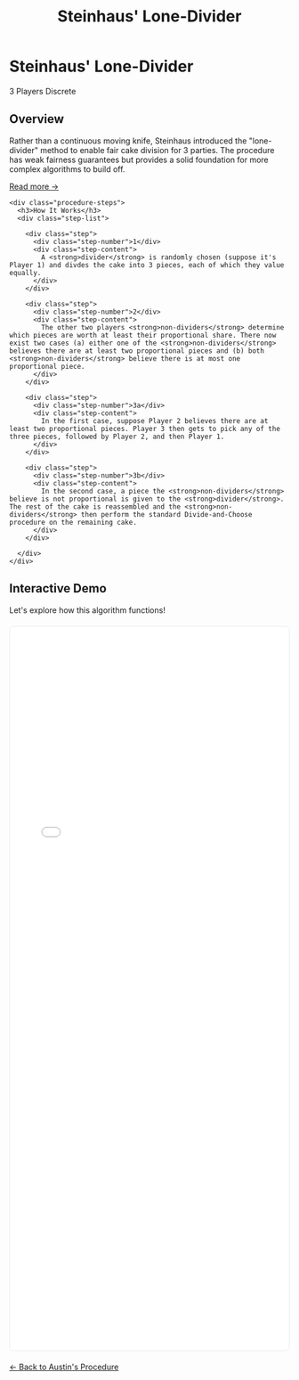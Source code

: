 ﻿---
layout: default
title: Steinhaus' Lone-Divider
permalink: /algorithms/steinhaus-lone-divider/
---

<div class="algorithm-page">

  <!-- Algorithm Header Card -->
  <div class="algorithm-header-card">
    <div class="algorithm-header-content">
      <h1 class="algorithm-title">Steinhaus' Lone-Divider</h1>
      <div class="algorithm-meta">
        <span class="meta-badge players-badge">3 Players</span>
        <span class="meta-badge complexity-badge">Discrete</span>
      </div>
    </div>
  </div>

  <!-- Overview -->
  <section class="content-block">
    <h2>Overview</h2>
    <p>Rather than a continuous moving knife, Steinhaus introduced the "lone-divider" method to enable fair cake division for 3 parties. The procedure has weak fairness guarantees but provides a solid foundation for more complex algorithms to build off.</p>
    <a href="https://en.wikipedia.org/wiki/Lone_divider" target="_blank" class="algorithm-link">Read more →</a>
    
    <div class="procedure-steps">
      <h3>How It Works</h3>
      <div class="step-list">

        <div class="step">
          <div class="step-number">1</div>
          <div class="step-content">
            A <strong>divider</strong> is randomly chosen (suppose it's Player 1) and divdes the cake into 3 pieces, each of which they value equally.
          </div>
        </div>

        <div class="step">
          <div class="step-number">2</div>
          <div class="step-content">
            The other two players <strong>non-dividers</strong> determine which pieces are worth at least their proportional share. There now exist two cases (a) either one of the <strong>non-dividers</strong> believes there are at least two proportional pieces and (b) both <strong>non-dividers</strong> believe there is at most one proportional piece.
          </div>
        </div>

        <div class="step">
          <div class="step-number">3a</div>
          <div class="step-content">
            In the first case, suppose Player 2 believes there are at least two proportional pieces. Player 3 then gets to pick any of the three pieces, followed by Player 2, and then Player 1.
          </div>
        </div>

        <div class="step">
          <div class="step-number">3b</div>
          <div class="step-content">
            In the second case, a piece the <strong>non-dividers</strong> believe is not proportional is given to the <strong>divider</strong>. The rest of the cake is reassembled and the <strong>non-dividers</strong> then perform the standard Divide-and-Choose procedure on the remaining cake.
          </div>
        </div>

      </div>
    </div>
  </section>

  <!-- Interactive Demo -->
  <section class="content-block">
    <h2>Interactive Demo</h2>
    <p>Let's explore how this algorithm functions!</p>
    <div style="border: 1px solid #e2e8f0; border-radius: 8px; overflow: hidden; margin: 20px 0; min-height: 800px;">
      <iframe 
        src="{{ '/assets/demos/steinhaus-demo.html' | relative_url }}" 
        width="100%" 
        height="1300" 
        frameborder="0"
        style="display: block; border: none;">
        <p>Your browser does not support iframes. <a href="{{ '/assets/demos/steinhaus-demo.html' | relative_url }}">View the demo directly</a>.</p>
      </iframe>
    </div>
  </section>

  <!-- Navigation -->
  <footer class="algorithm-navigation">
    <a href="{{ '/algorithms/austins-moving-knife/' | relative_url }}" class="nav-button secondary">← Back to Austin's Procedure</a>
  </footer>

</div>